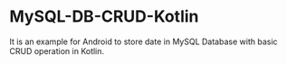 # MySQL-DB-CRUD-Kotlin
It is an example for Android to store date in MySQL Database with basic CRUD operation in Kotlin.
